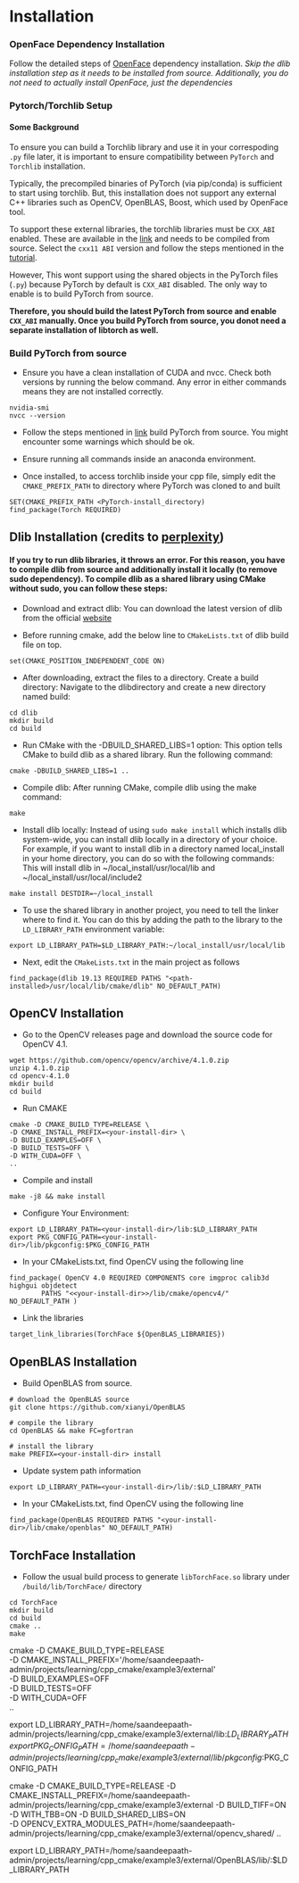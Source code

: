 
# **Installation**

### **OpenFace Dependency Installation**
Follow the detailed steps of [OpenFace](https://github.com/TadasBaltrusaitis/OpenFace/wiki/Unix-Installation#dependency-installation) dependency installation. *Skip the dlib installation step as it needs to be installed from source. Additionally, you do not need to actually install OpenFace, just the dependencies*

### **Pytorch/Torchlib Setup**

#### **Some Background**
To ensure you can build a Torchlib library and use it in your correspoding `.py` file later, it is important to ensure compatibility between `PyTorch` and `Torchlib` installation.

Typically, the precompiled binaries of PyTorch (via pip/conda) is sufficient to start using torchlib. But, this installation does not support any external C++ libraries such as OpenCV, OpenBLAS, Boost, which used by OpenFace tool.

To support these external libraries, the torchlib libraries must be `CXX_ABI` enabled. These are available in the [link](https://pytorch.org/get-started/locally/) and needs to be compiled from source. Select the `cxx11 ABI` version and follow the steps mentioned in the [tutorial](https://pytorch.org/cppdocs/installing.html). 

However, This wont support using the shared objects in the PyTorch files (`.py`) because PyTorch by default is `CXX_ABI` disabled. The only way to enable is to build PyTorch from source. 

**Therefore, you should build the latest PyTorch from source and enable `CXX_ABI` manually. Once you build PyTorch from source, you donot need a separate installation of libtorch as well.**

### **Build PyTorch from source**
* Ensure you have a clean installation of CUDA and nvcc. Check both versions by running the below command. Any error in either commands means they are not installed correctly.
```
nvidia-smi
nvcc --version
```
 

* Follow the steps mentioned in [link](https://github.com/pytorch/pytorch#from-source) build PyTorch from source. You might encounter some warnings which should be ok.

* Ensure running all commands inside an anaconda environment.

* Once installed, to access torchlib inside your cpp file, simply edit the `CMAKE_PREFIX_PATH` to directory where PyTorch was cloned to and built
```
SET(CMAKE_PREFIX_PATH <PyTorch-install_directory)
find_package(Torch REQUIRED)
```

## **Dlib Installation (credits to [perplexity](https://www.perplexity.ai/))**
  #### If you try to run dlib libraries, it throws an error. For this reason, you have to compile dlib from source and additionally install it locally (to remove sudo dependency). To compile dlib as a shared library using CMake  without sudo, you can follow these steps:

  * Download and extract dlib: You can download the latest version of dlib from the official [website](https://github.com/davisking/dlib)
  
  * Before running cmake, add the below line to `CMakeLists.txt` of dlib build file on top.
  ```
  set(CMAKE_POSITION_INDEPENDENT_CODE ON)
  ```

  * After downloading, extract the files to a directory.
  Create a build directory: Navigate to the dlibdirectory and create a new directory named build:

  ```
  cd dlib
  mkdir build
  cd build
  ```

  * Run CMake with the -DBUILD_SHARED_LIBS=1 option: This option tells CMake to build dlib as a shared library. Run the following command:

  ```
  cmake -DBUILD_SHARED_LIBS=1 ..
  ```

  * Compile dlib: After running CMake, compile dlib using the make command:
  ```
  make
  ```

  * Install dlib locally: Instead of using `sudo make install` which installs dlib system-wide, you can install dlib locally in a directory of your choice. For example, if you want to install dlib in a directory named local_install in your home directory, you can do so with the following commands: 
  This will install dlib in ~/local_install/usr/local/lib and ~/local_install/usr/local/include2

  ```
  make install DESTDIR=~/local_install
  ```

  * To use the shared library in another project, you need to tell the linker where to find it. You can do this by adding the path to the library to the `LD_LIBRARY_PATH` environment variable:

  ```
  export LD_LIBRARY_PATH=$LD_LIBRARY_PATH:~/local_install/usr/local/lib
  ```

  * Next, edit the `CMakeLists.txt` in the main project as follows
  ```
  find_package(dlib 19.13 REQUIRED PATHS "<path-installed>/usr/local/lib/cmake/dlib" NO_DEFAULT_PATH)
  ```

## **OpenCV Installation**
  * Go to the OpenCV releases page and download the source code for OpenCV 4.1.
  ```
  wget https://github.com/opencv/opencv/archive/4.1.0.zip
  unzip 4.1.0.zip
  cd opencv-4.1.0
  mkdir build
  cd build
  ```

  * Run CMAKE 
  ```
  cmake -D CMAKE_BUILD_TYPE=RELEASE \
  -D CMAKE_INSTALL_PREFIX=<your-install-dir> \
  -D BUILD_EXAMPLES=OFF \
  -D BUILD_TESTS=OFF \
  -D WITH_CUDA=OFF \
  ..
  ```

  * Compile and install
  ```
  make -j8 && make install
  ```

  * Configure Your Environment:
  ```
  export LD_LIBRARY_PATH=<your-install-dir>/lib:$LD_LIBRARY_PATH
  export PKG_CONFIG_PATH=<your-install-dir>/lib/pkgconfig:$PKG_CONFIG_PATH
  ```

  * In your CMakeLists.txt, find OpenCV using the following line
  ```
  find_package( OpenCV 4.0 REQUIRED COMPONENTS core imgproc calib3d highgui objdetect
          PATHS "<<your-install-dir>>/lib/cmake/opencv4/" NO_DEFAULT_PATH )
  ```

  * Link the libraries
  ```
  target_link_libraries(TorchFace ${OpenBLAS_LIBRARIES})
  ```


## **OpenBLAS Installation**

* Build OpenBLAS from source.
```
# download the OpenBLAS source
git clone https://github.com/xianyi/OpenBLAS

# compile the library
cd OpenBLAS && make FC=gfortran

# install the library
make PREFIX=<your-install-dir> install
```

* Update system path information
```
export LD_LIBRARY_PATH=<your-install-dir>/lib/:$LD_LIBRARY_PATH
```

  * In your CMakeLists.txt, find OpenCV using the following line
  ```
  find_package(OpenBLAS REQUIRED PATHS "<your-install-dir>/lib/cmake/openblas" NO_DEFAULT_PATH)
  ```


## **TorchFace Installation**
* Follow the usual build process to generate `libTorchFace.so` library under `/build/lib/TorchFace/` directory
```
cd TorchFace
mkdir build
cd build
cmake ..
make
```

cmake -D CMAKE_BUILD_TYPE=RELEASE \
-D CMAKE_INSTALL_PREFIX='/home/saandeepaath-admin/projects/learning/cpp_cmake/example3/external' \
-D BUILD_EXAMPLES=OFF \
-D BUILD_TESTS=OFF \
-D WITH_CUDA=OFF \
..

export LD_LIBRARY_PATH=/home/saandeepaath-admin/projects/learning/cpp_cmake/example3/external/lib:$LD_LIBRARY_PATH
export PKG_CONFIG_PATH=/home/saandeepaath-admin/projects/learning/cpp_cmake/example3/external/lib/pkgconfig:$PKG_CONFIG_PATH

 cmake -D CMAKE_BUILD_TYPE=RELEASE -D CMAKE_INSTALL_PREFIX=/home/saandeepaath-admin/projects/learning/cpp_cmake/example3/external -D BUILD_TIFF=ON -D WITH_TBB=ON -D BUILD_SHARED_LIBS=ON \
-D OPENCV_EXTRA_MODULES_PATH=/home/saandeepaath-admin/projects/learning/cpp_cmake/example3/external/opencv_shared/ ..


export LD_LIBRARY_PATH=/home/saandeepaath-admin/projects/learning/cpp_cmake/example3/external/OpenBLAS/lib/:$LD_LIBRARY_PATH

